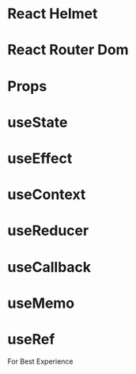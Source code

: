 # React Helmet
# React Router Dom
# Props
# useState
# useEffect
# useContext
# useReducer
# useCallback
# useMemo
# useRef




For Best Experience
<!-- react-scroll-parallax -->
<!-- aos.js  -->





